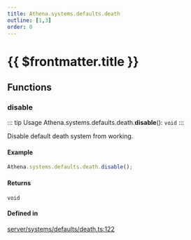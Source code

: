 ```yaml
---
title: Athena.systems.defaults.death
outline: [1,3]
order: 0
---
```


# {{ $frontmatter.title }}


## Functions

### disable

::: tip Usage
Athena.systems.defaults.death.**disable**(): `void`
:::

Disable default death system from working.

#### Example
```ts
Athena.systems.defaults.death.disable();
```

#### Returns

`void`

#### Defined in

[server/systems/defaults/death.ts:122](https://github.com/Stuyk/altv-athena/blob/4945ccd/src/core/server/systems/defaults/death.ts#L122)
